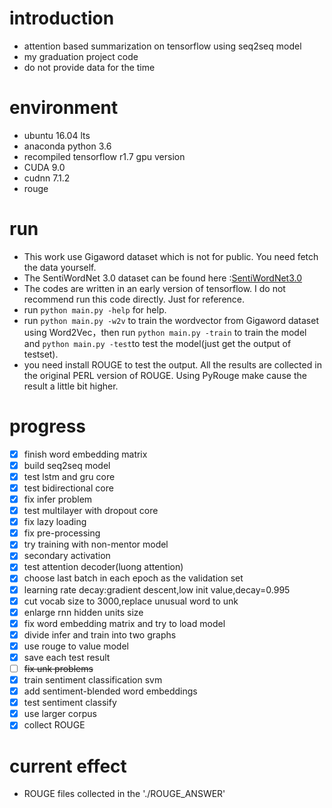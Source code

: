# introduction
- attention based summarization on tensorflow using seq2seq model
- my graduation project code
- do not provide data for the time

# environment
- ubuntu 16.04 lts
- anaconda python 3.6
- recompiled tensorflow r1.7 gpu version
- CUDA 9.0
- cudnn 7.1.2
- rouge

# run
- This work use Gigaword dataset which is not for public. You need fetch the data yourself.
- The SentiWordNet 3.0 dataset can be found here :[SentiWordNet3.0](https://drive.google.com/open?id=0B0ChLbwT19XcOVZFdm5wNXA5ODg)
- The codes are written in an early version of tensorflow. I do not recommend run this code directly. Just for reference.
- run ```python main.py -help``` for help.
- run ```python main.py -w2v``` to train the wordvector from Gigaword dataset using Word2Vec，then run ```python main.py -train``` to train the model and ```python main.py -test```to test the model(just get the output of testset).
- you need install ROUGE to test the output. All the results are collected in the original PERL version of ROUGE. Using PyRouge make cause the result a little bit higher.

# progress
- [x] finish word embedding matrix
- [x] build seq2seq model
- [x] test lstm and gru core
- [x] test bidirectional core
- [x] fix infer problem
- [x] test multilayer with dropout core
- [x] fix lazy loading
- [x] fix pre-processing
- [x] try training with non-mentor model
- [x] secondary activation
- [x] test attention decoder(luong attention)
- [x] choose last batch in each epoch as the validation set
- [x] learning rate decay:gradient descent,low init value,decay=0.995
- [x] cut vocab size to 3000,replace unusual word to unk
- [x] enlarge rnn hidden units size
- [x] fix word embedding matrix and try to load model
- [x] divide infer and train into two graphs
- [x] use rouge to value model
- [x] save each test result
- [ ] ~~fix unk problems~~
- [x] train sentiment classification svm
- [x] add sentiment-blended word embeddings
- [x] test sentiment classify
- [X] use larger corpus
- [x] collect ROUGE

# current effect
- ROUGE files collected in the './ROUGE_ANSWER'
